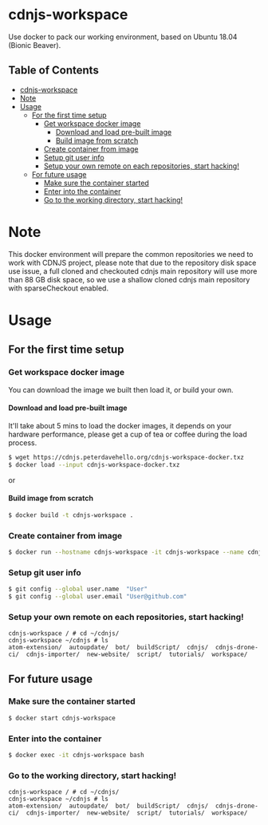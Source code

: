cdnjs-workspace
=======

Use docker to pack our working environment, based on Ubuntu 18.04 (Bionic Beaver).

## Table of Contents

- [cdnjs-workspace](#cdnjs-workspace)
- [Note](#note)
- [Usage](#usage)
  - [For the first time setup](#for-the-first-time-setup)
    - [Get workspace docker image](#get-workspace-docker-image)
      - [Download and load pre-built image](#download-and-load-pre-built-image)
      - [Build image from scratch](#build-image-from-scratch)
    - [Create container from image](#create-container-from-image)
    - [Setup git user info](#setup-git-user-info)
    - [Setup your own remote on each repositories, start hacking!](#setup-your-own-remote-on-each-repositories-start-hacking)
  - [For future usage](#for-future-usage)
    - [Make sure the container started](#make-sure-the-container-started)
    - [Enter into the container](#enter-into-the-container)
    - [Go to the working directory, start hacking!](#go-to-the-working-directory-start-hacking)

# Note

This docker environment will prepare the common repositories we need to work with CDNJS project, please note that due to the repository disk space use issue, a full cloned and checkouted cdnjs main repository will use more than 88 GB disk space, so we use a shallow cloned cdnjs main repository with sparseCheckout enabled.

# Usage

## For the first time setup

### Get workspace docker image

You can download the image we built then load it, or build your own.

#### Download and load pre-built image

It'll take about 5 mins to load the docker images, it depends on your hardware performance, please get a cup of tea or coffee during the load process.

```sh
$ wget https://cdnjs.peterdavehello.org/cdnjs-workspace-docker.txz
$ docker load --input cdnjs-workspace-docker.txz
```
or
#### Build image from scratch
```sh
$ docker build -t cdnjs-workspace .
```

### Create container from image
```sh
$ docker run --hostname cdnjs-workspace -it cdnjs-workspace --name cdnjs-workspace bash
```

### Setup git user info
```sh
$ git config --global user.name  "User"
$ git config --global user.email "User@github.com"
```

### Setup your own remote on each repositories, start hacking!
```
cdnjs-workspace / # cd ~/cdnjs/
cdnjs-workspace ~/cdnjs # ls
atom-extension/  autoupdate/  bot/  buildScript/  cdnjs/  cdnjs-drone-ci/  cdnjs-importer/  new-website/  script/  tutorials/  workspace/
```

## For future usage

### Make sure the container started
```sh
$ docker start cdnjs-workspace
```

### Enter into the container
```sh
$ docker exec -it cdnjs-workspace bash
```

### Go to the working directory, start hacking!
```
cdnjs-workspace / # cd ~/cdnjs/
cdnjs-workspace ~/cdnjs # ls
atom-extension/  autoupdate/  bot/  buildScript/  cdnjs/  cdnjs-drone-ci/  cdnjs-importer/  new-website/  script/  tutorials/  workspace/
```
